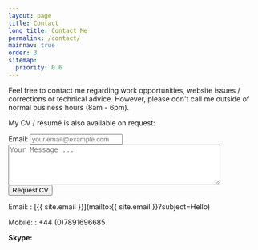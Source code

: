 ```yaml
---
layout: page
title: Contact
long_title: Contact Me
permalink: /contact/
mainnav: true
order: 3
sitemap:
  priority: 0.6
---
```


Feel free to contact me regarding work opportunities, website issues / corrections or technical advice. However, please don't call me outside of normal business hours (8am - 6pm).

My CV / résumé is also available on request:

<form method="POST" action="https://formspree.io/{{ site.email }}">
  <label for="email">Email:</label>
  <input type="email" name="email" placeholder="your.email@example.com" required="required" />
  <br/>
  <input type="hidden" name="subject" value="CV Request" />
  <textarea name="message" maxlength="1000" placeholder="Your Message ..." required="required" rows="5" cols="50"></textarea>
  <br/>
  <input type="submit" value="Request CV" />
</form>

Email:
: [{{ site.email }}](mailto:{{ site.email }}?subject=Hello)

Mobile:
: +44 (0)7891696685

<script type="text/javascript" src="https://secure.skypeassets.com/i/scom/js/skype-uri.js"></script>
<div id="SkypeButton_Call_nowisk_1" class="skype-contact">
 <strong>Skype:</strong>
 <script type="text/javascript">
 Skype.ui({
 "name": "chat",
 "element": "SkypeButton_Call_nowisk_1",
 "participants": ["nowisk"],
 "imageSize": 24
 });
 </script>
</div>
